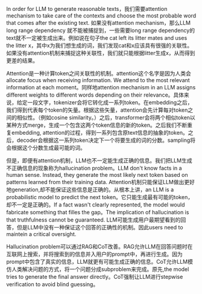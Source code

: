 In order for LLM to generate reasonable texts，我们需要attention mechanism to take care of the contexts and choose the most probable word that comes after the existing text. 如果没有attention mechanism，那么LLM long range dependency 就不能被捕捉到，一些需要long range dependency的text就不一定被生成出来。例如说在句子the cat left its litter mates and uses the litter x，其中x为我们想生成的词，我们发现cat和x应该具有很强的关联性。如果没有attention机制来捕捉这种关联性，我们就只能根据litter生成x，从而得到更差的结果。

Attention是一种计算token之间关联性的机制。attention这个名字是因为人类会 allocate focus when receiving information. We attend to the most relevant information at each moment。同样地attention mechanism in an LLM assigns different weights to different words depending on their relevance。具体来说，给定一段文字，tokenizer会将它转化成一系列token。在embedding之后，我们得到代表每个token的矢量。根据这些矢量，attention会先计算每对token之间的相似性。（例如cosine similarity。）之后，transformer会将两个相似token以某种方式merge，生成一个包含这两个token信息的新的token。之后我们不断重复embedding, attention的过程，得到一系列包含原text信息的抽象的token。之后，decoder会根据这一系列token决定下一个将要生成的词的分数。sampling将会根据这个分数生成最可能的词。

但是，即便有attention机制，LLM也不一定能生成正确的信息。我们把LLM生成不正确信息的现象称为hallucination problem。LLM don't know facts in a human sense. Instead, they generate the most likely next token based on patterns learned from their training data. Attention机制只能保证LLM做出更好地generation,却不能保证这些信息是正确的。从根本上讲，an LLM is a probabilistic model to predict the next token。它只能生成最有可能的token，却不一定是正确的。If a fact wasn't clearly represented, the model would fabricate something that filles the gap。The implication of hallucination is that truthfulness cannot be guaranteed. LLM可能生成用户最期望看到的回答，但是LLM中没有一种保证这个回答的正确性的机制。因此users need to maintein a critical oversight. 

Hallucination problem可以通过RAG和CoT改善。RAG允许LLM在回答问题时在互联网上搜索，并将搜索到的信息并入用户的prompt中，再进行生成。因为prompt中包含了真实的信息，LLM就更有可能生成正确的信息。CoT允许LLM模仿人类解决问题的方式，将一个问题分成subproblem来完成。原先,the model tries to generate the final answer directly。CoT强制让LLM进行stepwise verification to avoid blind guessing。



